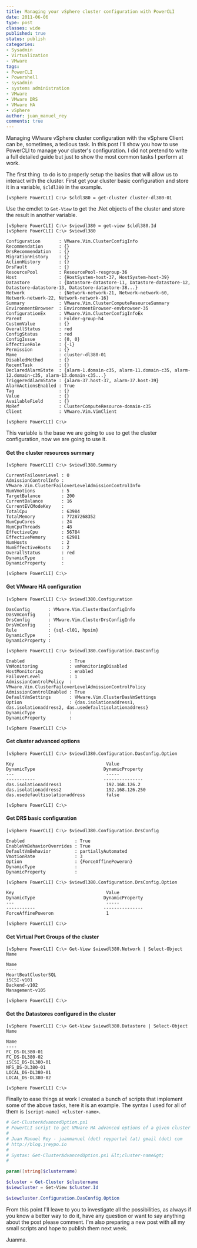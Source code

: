 ```yaml
---
title: Managing your vSphere cluster configuration with PowerCLI
date: 2011-06-06
type: post
classes: wide
published: true
status: publish
categories:
- Sysadmin
- Virtualization
- VMware
tags:
- PowerCLI
- Powershell
- sysadmin
- systems administration
- VMware
- VMware DRS
- VMware HA
- vSphere
author: juan_manuel_rey
comments: true
---
```


Managing VMware vSphere cluster configuration with the vSphere Client can be, sometimes, a tedious task. In this post I'll show you how to use PowerCLI to manage your cluster's configuration. I did not pretend to write a full detailed guide but just to show the most common tasks I perform at work.

The first thing  to do is to properly setup the basics that will allow us to interact with the cluster. First get your cluster basic configuration and store it in a variable, `$cldl380` in the example.

```
[vSphere PowerCLI] C:\> $cldl380 = get-cluster cluster-dl380-01
```

Use the cmdlet to `Get-View` to get the .Net objects of the cluster and store the result in another variable.

```
[vSphere PowerCLI] C:\> $viewdl380 = get-view $cldl380.Id
[vSphere PowerCLI] C:\> $viewdl380

Configuration       : VMware.Vim.ClusterConfigInfo
Recommendation      : {}
DrsRecommendation   : {}
MigrationHistory    : {}
ActionHistory       : {}
DrsFault            : {}
ResourcePool        : ResourcePool-resgroup-36
Host                : {HostSystem-host-37, HostSystem-host-39}
Datastore           : {Datastore-datastore-11, Datastore-datastore-12, Datastore-datastore-13, Datastore-datastore-38...}
Network             : {Network-network-21, Network-network-60, Network-network-22, Network-network-16}
Summary             : VMware.Vim.ClusterComputeResourceSummary
EnvironmentBrowser  : EnvironmentBrowser-envbrowser-35
ConfigurationEx     : VMware.Vim.ClusterConfigInfoEx
Parent              : Folder-group-h4
CustomValue         : {}
OverallStatus       : red
ConfigStatus        : red
ConfigIssue         : {0, 0}
EffectiveRole       : {-1}
Permission          : {}
Name                : cluster-dl380-01
DisabledMethod      : {}
RecentTask          : {}
DeclaredAlarmState  : {alarm-1.domain-c35, alarm-11.domain-c35, alarm-12.domain-c35, alarm-13.domain-c35...}
TriggeredAlarmState : {alarm-37.host-37, alarm-37.host-39}
AlarmActionsEnabled : True
Tag                 : {}
Value               : {}
AvailableField      : {}
MoRef               : ClusterComputeResource-domain-c35
Client              : VMware.Vim.VimClient

[vSphere PowerCLI] C:\>
```

This variable is the base we are going to use to get the cluster configuration, now we are going to use it.

#### Get the cluster resources summary

```
[vSphere PowerCLI] C:\> $viewdl380.Summary

CurrentFailoverLevel : 0
AdmissionControlInfo : VMware.Vim.ClusterFailoverLevelAdmissionControlInfo
NumVmotions          : 5
TargetBalance        : 200
CurrentBalance       : 16
CurrentEVCModeKey    :
TotalCpu             : 63984
TotalMemory          : 77287268352
NumCpuCores          : 24
NumCpuThreads        : 48
EffectiveCpu         : 56784
EffectiveMemory      : 62981
NumHosts             : 2
NumEffectiveHosts    : 2
OverallStatus        : red
DynamicType          :
DynamicProperty      :

[vSphere PowerCLI] C:\>
```

#### Get VMware HA configuration

```
[vSphere PowerCLI] C:\> $viewdl380.Configuration

DasConfig       : VMware.Vim.ClusterDasConfigInfo
DasVmConfig     :
DrsConfig       : VMware.Vim.ClusterDrsConfigInfo
DrsVmConfig     :
Rule            : {sql-cl01, hpsim}
DynamicType     :
DynamicProperty :

[vSphere PowerCLI] C:\> $viewdl380.Configuration.DasConfig

Enabled                 : True
VmMonitoring            : vmMonitoringDisabled
HostMonitoring          : enabled
FailoverLevel           : 1
AdmissionControlPolicy  : VMware.Vim.ClusterFailoverLevelAdmissionControlPolicy
AdmissionControlEnabled : True
DefaultVmSettings       : VMware.Vim.ClusterDasVmSettings
Option                  : {das.isolationaddress1, das.isolationaddress2, das.usedefaultisolationaddress}
DynamicType             :
DynamicProperty         :

[vSphere PowerCLI] C:\>
```

#### Get cluster advanced options

```
[vSphere PowerCLI] C:\> $viewdl380.Configuration.DasConfig.Option

Key                                   Value                                 DynamicType                          DynamicProperty                     
---                                   -----                                 -----------                          ---------------                     
das.isolationaddress1                 192.168.126.2                                                                                                     
das.isolationaddress2                 192.168.126.250                                                                                                     
das.usedefaultisolationaddress        false                                                                                                          

[vSphere PowerCLI] C:\>
```

#### Get DRS basic configuration

```
[vSphere PowerCLI] C:\> $viewdl380.Configuration.DrsConfig

Enabled                   : True
EnableVmBehaviorOverrides : True
DefaultVmBehavior         : partiallyAutomated
VmotionRate               : 3
Option                    : {ForceAffinePoweron}
DynamicType               :
DynamicProperty           :

[vSphere PowerCLI] C:\> $viewdl380.Configuration.DrsConfig.Option

Key                                   Value                                 DynamicType                          DynamicProperty
---                                   -----                                 -----------                          ---------------
ForceAffinePoweron                    1

[vSphere PowerCLI] C:\>
```

#### Get Virtual Port Groups of the cluster

```
[vSphere PowerCLI] C:\> Get-View $viewdl380.Network | Select-Object Name

Name
----
HeartBeatClusterSQL
iSCSI-v101
Backend-v102
Management-v105

[vSphere PowerCLI] C:\>
```

#### Get the Datastores configured in the cluster

```
[vSphere PowerCLI] C:\> Get-View $viewdl380.Datastore | Select-Object Name

Name
----
FC_DS-DL380-01
FC_DS-DL380-02
iSCSI_DS-DL380-01
NFS_DS-DL380-01
LOCAL_DS-DL380-01
LOCAL_DS-DL380-02

[vSphere PowerCLI] C:\>
```

Finally to ease things at work I created a bunch of scripts that implement some of the above tasks, here it is an example. The syntax I used for all of them is `[script-name] <cluster-name>`.

```powershell
# Get-ClusterAdvancedOption.ps1
# PowerCLI script to get VMware HA advanced options of a given cluster
#
# Juan Manuel Rey - juanmanuel (dot) reyportal (at) gmail (dot) com
# http://blog.jreypo.io
#
# Syntax: Get-ClusterAdvancedOption.ps1 &lt;cluster-name&gt;
#

param([string]$clustername)

$cluster = Get-Cluster $clustername
$viewcluster = Get-View $cluster.Id

$viewcluster.Configuration.DasConfig.Option
```

From this point I'll leave to you to investigate all the possibilities, as always if you know a better way to do it, have any question or want to say anything about the post please comment. I'm also preparing a new post with all my small scripts and hope to publish them next week.

Juanma.
